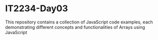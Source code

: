 # IT2234-Day03
This repository contains a collection of JavaScript code examples, each demonstrating different concepts and functionalities of Arrays using JavaScript
